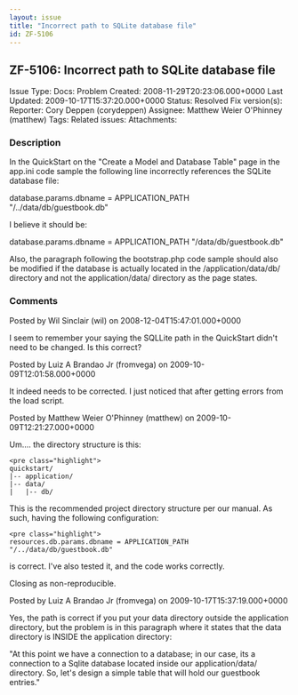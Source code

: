 ```yaml
---
layout: issue
title: "Incorrect path to SQLite database file"
id: ZF-5106
---
```


ZF-5106: Incorrect path to SQLite database file
-----------------------------------------------

 Issue Type: Docs: Problem Created: 2008-11-29T20:23:06.000+0000 Last Updated: 2009-10-17T15:37:20.000+0000 Status: Resolved Fix version(s): 
 Reporter:  Cory Deppen (corydeppen)  Assignee:  Matthew Weier O'Phinney (matthew)  Tags: 
 Related issues: 
 Attachments: 
### Description

In the QuickStart on the "Create a Model and Database Table" page in the app.ini code sample the following line incorrectly references the SQLite database file:

database.params.dbname = APPLICATION\_PATH "/../data/db/guestbook.db"

I believe it should be:

database.params.dbname = APPLICATION\_PATH "/data/db/guestbook.db"

Also, the paragraph following the bootstrap.php code sample should also be modified if the database is actually located in the /application/data/db/ directory and not the application/data/ directory as the page states.

 

 

### Comments

Posted by Wil Sinclair (wil) on 2008-12-04T15:47:01.000+0000

I seem to remember your saying the SQLLite path in the QuickStart didn't need to be changed. Is this correct?

 

 

Posted by Luiz A Brandao Jr (fromvega) on 2009-10-09T12:01:58.000+0000

It indeed needs to be corrected. I just noticed that after getting errors from the load script.

 

 

Posted by Matthew Weier O'Phinney (matthew) on 2009-10-09T12:21:27.000+0000

Um.... the directory structure is this:

 
    <pre class="highlight">
    quickstart/
    |-- application/
    |-- data/
    |   |-- db/


This is the recommended project directory structure per our manual. As such, having the following configuration:

 
    <pre class="highlight">
    resources.db.params.dbname = APPLICATION_PATH "/../data/db/guestbook.db"


is correct. I've also tested it, and the code works correctly.

Closing as non-reproducible.

 

 

Posted by Luiz A Brandao Jr (fromvega) on 2009-10-17T15:37:19.000+0000

Yes, the path is correct if you put your data directory outside the application directory, but the problem is in this paragraph where it states that the data directory is INSIDE the application directory:

"At this point we have a connection to a database; in our case, its a connection to a Sqlite database located inside our application/data/ directory. So, let's design a simple table that will hold our guestbook entries."

 

 